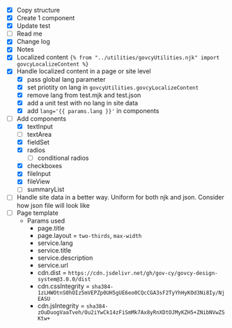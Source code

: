 - [X] Copy structure
- [X] Create 1 component
- [X] Update test
- [ ] Read me
- [X] Change log
- [X] Notes 
- [X] Localized content `{% from "../utilities/govcyUtilities.njk" import govcyLocalizeContent %}`
- [X] Handle localized content in a page or site level
    - [X] pass global lang parameter 
    - [X] set priotity on lang in `govcyUtilities.govcyLocalizeContent`
    - [X] remove lang from test.mjk and test.json
    - [X] add a unit test with no lang in site data
    - [X] add `lang='{{ params.lang }}'` in components
- [ ] Add components
    - [X] textInput
    - [ ] textArea
    - [X] fieldSet
    - [X] radios
        - [ ] conditional radios
    - [X] checkboxes
    - [X] fileInput
    - [X] fileView
    - [ ] summaryList
- [ ] Handle site data in a better way. Uniform for both njk and json. Consider how json file will look like
- [ ] Page template
    - Params used
        - page.title
        - page.layout = `two-thirds`, `max-width`
        - service.lang
        - service.title
        - service.description
        - service.url
        - cdn.dist = `https://cdn.jsdelivr.net/gh/gov-cy/govcy-design-system@3.0.0/dist`
        - cdn.cssIntegrity = `sha384-1zLHWOtnS0hOIz5mVEPZp0UH5gUE6eo0CQcCGA3sF2TyYhHyKOd3Ni8Iy/NjEASU`
        - cdn.jsIntegrity = `sha384-zOuDuogVaaTveh/Ou2iYwCk14zFiSmMk7Ax8yRnXDtOJMyKZH5+ZNibNVwZSKtw+`